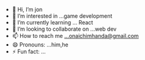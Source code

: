 - 👋 Hi, I’m jon
- 👀 I’m interested in ...game development
- 🌱 I’m currently learning ... React
- 💞️ I’m looking to collaborate on ...web dev
- 📫 How to reach me ...onaichimhanda@gmail.com
- 😄 Pronouns: ...him,he
- ⚡ Fun fact: ...

<!---
BigCj/BigCj is a ✨ special ✨ repository because its `README.md` (this file) appears on your GitHub profile.
You can click the Preview link to take a look at your changes.
--->
